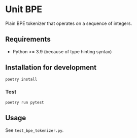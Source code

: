 # Unit BPE

Plain BPE tokenizer that operates on a sequence of integers.

## Requirements

- Python >= 3.9 (because of type hinting syntax)

## Installation for development

```
poetry install
```

### Test

```
poetry run pytest
```

## Usage

See `test_bpe_tokenizer.py`.
